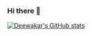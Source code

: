 ### Hi there 👋

<!--
**DeewakarChakraborty/DeewakarChakraborty** is a ✨ _special_ ✨ repository because its `README.md` (this file) appears on your GitHub profile.

Here are some ideas to get you started:

- 🔭 I’m currently working on ...
- 🌱 I’m currently learning ...
- 👯 I’m looking to collaborate on ...
- 🤔 I’m looking for help with ...
- 💬 Ask me about ...
- 📫 How to reach me: ...
- 😄 Pronouns: ...
- ⚡ Fun fact: ...
-->
[![Deewakar's GitHub stats](https://github-readme-stats.vercel.app/api?username=deewakarchakraborty)](https://github.com/anuraghazra/github-readme-stats)
